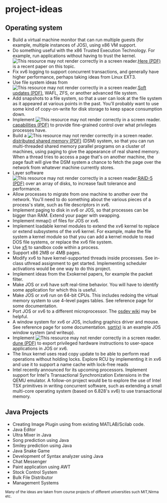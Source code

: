 # project-ideas

## Operating system


<ul>
    <li>Build a virtual machine monitor that can run multiple guests (for example, multiple instances of JOS), using x86 VM support.</li>
    <li>Do something useful with the x86 Trusted Execution Technology. For example, run applications without having to trust the kernel. <img src="/images/inacessible.gif" alt="This resource may not render correctly in a screen reader."><a href="http://www.usenix.org/system/files/conference/osdi12/osdi12-final-51.pdf">Here (PDF)</a> is a recent paper on this topic.</li>
    <li>Fix xv6 logging to support concurrent transactions, and generally have higher performance, perhaps taking ideas from Linux EXT3.</li>
    <li>Use file system ideas from <img src="/images/inacessible.gif" alt="This resource may not render correctly in a screen reader."><a href="http://www.ece.cmu.edu/~ganger/papers/osdi94.pdf">Soft updates (PDF)</a>, WAFL, ZFS, or another advanced file system.</li>
    <li>Add snapshots to a file system, so that a user can look at the file system as it appeared at various points in the past. You'll probably want to use some kind of copy-on-write for disk storage to keep space consumption down.</li>
    <li>Implement <img src="/images/inacessible.gif" alt="This resource may not render correctly in a screen reader."><a href="http://pdos.csail.mit.edu/6.828/2012/readings/mazieres-hotos6.pdf">capabilities (PDF)</a> to provide fine-grained control over what privileges processes have.</li>
    <li>Build a <img src="/images/inacessible.gif" alt="This resource may not render correctly in a screen reader."><a href="http://www.cdf.toronto.edu/~csc469h/fall/handouts/nitzberg91.pdf">distributed shared memory (PDF)</a> (DSM) system, so that you can run multi-threaded shared memory parallel programs on a cluster of machines, using paging to give the appearance of real shared memory. When a thread tries to access a page that's on another machine, the page fault will give the DSM system a chance to fetch the page over the network from whatever machine currently stores.</li>
    <li>Layer software <img src="/images/inacessible.gif" alt="This resource may not render correctly in a screen reader."><a href="http://www.cs.cmu.edu/~garth/RAIDpaper/Patterson88.pdf">RAID-5 (PDF)</a> over an array of disks, to increase fault tolerance and performance.</li>
    <li>Allow processes to migrate from one machine to another over the network. You'll need to do something about the various pieces of a process's state, such as file descriptors in xv6.</li>
    <li>Implement paging to disk in xv6 or JOS, so that processes can be bigger than RAM. Extend your pager with swapping.</li>
    <li>Implement mmap() of files for JOS or xv6.</li>
    <li>Implement loadable kernel modules to extend the xv6 kernel to replace or extend subsystems of the xv6 kernel. For example, make the file system a kernel module so that you can add a kernel module to read DOS file systems, or replace the xv6 file system.</li>
    <li>Use <a href="http://static.usenix.org/event/osdi06/tech/erlingsson.html">xfi</a> to sandbox code within a process.</li>
    <li>Support x86 2MB or 4MB pages.</li>
    <li>Modify xv6 to have kernel-supported threads inside processes. See in-class uthread assignment to get started. Implementing scheduler activations would be one way to do this project.</li>
    <li>Implement ideas from the Exokernel papers, for example the packet filter.</li>
    <li>Make JOS or xv6 have soft real-time behavior. You will have to identify some application for which this is useful.</li>
    <li>Make JOS or xv6 run on 64-bit CPUs. This includes redoing the virtual memory system to use 4–level pages tables. See reference page for some documentation.</li>
    <li>Port JOS or xv6 to a different microprocessor. The <a href="http://wiki.osdev.org/Main_Page">osdev wiki</a> may be helpful.</li>
    <li>A window system for xv6 or JOS, including graphics driver and mouse. See reference page for some documentation. <a href="http://web.mit.edu/amdragon/www/pubs/sqrtx-6.828.html">sqrt(x)</a> is an example JOS window system (and writeup).</li>
    <li>Implement <img src="/images/inacessible.gif" alt="This resource may not render correctly in a screen reader."><a href="http://www.usenix.org/system/files/conference/osdi12/osdi12-final-117.pdf">dune (PDF)</a> to export privileged hardware instructions to user-space applications in JOS or xv6.</li>
    <li>The linux kernel uses read copy update to be able to perform read operations without holding locks. Explore RCU by implementing it in xv6 and use it to support a name cache with lock-free reads</li>
    <li>Intel recently announced for its upcoming processors. Implement support for Intel's Transactional Synchronization Extensions in the QEMU emulator. A follow-on project would be to explore the use of Intel TSX primitives in writing concurrent software, such as extending a small multi-core operating system (based on 6.828's xv6) to use transactional memory.</li>
</ul>


## Java Projects


<ul>
    <li>Creating Image Plugin using from existing MATLAB/Scilab code.</li>
    <li>Java Editor</li>
    <li>Ultra Mixer in Java</li>
    <li>Song prediction using Java</li>
    <li>Smiley prediction using Java</li>
    <li>Java Snake Game</li>
    <li>Development of Syntax analyzer using Java</li>
    <li>Chat Messenger</li>
    <li>Paint application using AWT</li>
    <li>Stock Control System</li>
    <li>Bulk File Distributor</li>
    <li>Management Systems</li>
</ul>


<sub>Many of the ideas are taken from course projects of different universities such MIT,Nirma etc.</etc>
